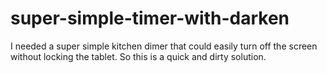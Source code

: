 # super-simple-timer-with-darken

I needed a super simple kitchen dimer that could easily turn off the screen without locking the tablet. So this is a quick and dirty solution.
